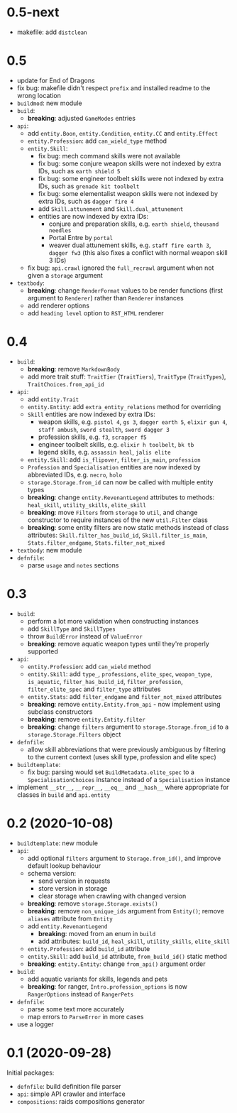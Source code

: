 # 0.5-next

- makefile: add `distclean`

# 0.5

- update for End of Dragons
- fix bug: makefile didn't respect `prefix` and installed readme to the wrong
  location
- `buildmod`: new module
- `build`:
    - **breaking**: adjusted `GameModes` entries
- `api`:
    - add `entity.Boon`, `entity.Condition`, `entity.CC` and `entity.Effect`
    - `entity.Profession`: add `can_wield_type` method
    - `entity.Skill`:
        - fix bug: mech command skills were not available
        - fix bug: some conjure weapon skills were not indexed by extra IDs,
          such as `earth shield 5`
        - fix bug: some engineer toolbelt skills were not indexed by extra IDs,
          such as `grenade kit toolbelt`
        - fix bug: some elementalist weapon skills were not indexed by extra
          IDs, such as `dagger fire 4`
        - add `Skill.attunement` and `Skill.dual_attunement`
        - entities are now indexed by extra IDs:
            - conjure and preparation skills, e.g. `earth shield`,
              `thousand needles`
            - Portal Entre by `portal`
            - weaver dual attunement skills, e.g. `staff fire earth 3`,
              `dagger fw3` (this also fixes a conflict with normal weapon skill
              3 IDs)
    - fix bug: `api.crawl` ignored the `full_recrawl` argument when not given a
      `storage` argument
- `textbody`:
    - **breaking**: change `RenderFormat` values to be render functions (first
      argument to `Renderer`) rather than `Renderer` instances
    - add renderer options
    - add `heading level` option to `RST_HTML` renderer

# 0.4

- `build`:
    - **breaking**: remove `MarkdownBody`
    - add more trait stuff: `TraitTier` (`TraitTiers`), `TraitType`
      (`TraitTypes`), `TraitChoices.from_api_id`
- `api`:
    - add `entity.Trait`
    - `entity.Entity`: add `extra_entity_relations` method for overriding
    - `Skill` entities are now indexed by extra IDs:
        - weapon skills, e.g. `pistol 4`, `gs 3`, `dagger earth 5`,
          `elixir gun 4`, `staff ambush`, `sword stealth`, `sword dagger 3`
        - profession skills, e.g. `f3`, `scrapper f5`
        - engineer toolbelt skills, e.g. `elixir h toolbelt`, `bk tb`
        - legend skills, e.g. `assassin heal`, `jalis elite`
    - `entity.Skill`: add `is_flipover`, `filter_is_main`, `profession`
    - `Profession` and `Specialisation` entities are now indexed by abbreviated
      IDs, e.g. `necro`, `holo`
    - `storage.Storage.from_id` can now be called with multiple entity types
    - **breaking**: change `entity.RevenantLegend` attributes to methods:
      `heal_skill`, `utility_skills`, `elite_skill`
    - **breaking**: move `Filters` from `storage` to `util`, and change
      constructor to require instances of the new `util.Filter` class
    - **breaking**: some entity filters are now static methods instead of class
      attributes: `Skill.filter_has_build_id`, `Skill.filter_is_main`,
      `Stats.filter_endgame`, `Stats.filter_not_mixed`
- `textbody`: new module
- `defnfile`:
    - parse `usage` and `notes` sections

# 0.3

- `build`:
    - perform a lot more validation when constructing instances
    - add `SkillType` and `SkillTypes`
    - throw `BuildError` instead of `ValueError`
    - **breaking**: remove aquatic weapon types until they're properly supported
- `api`:
    - `entity.Profession`: add `can_wield` method
    - `entity.Skill`: add `type_`, `professions`, `elite_spec`, `weapon_type`,
      `is_aquatic`, `filter_has_build_id`, `filter_profession`,
      `filter_elite_spec` and `filter_type` attributes
    - `entity.Stats`: add `filter_endgame` and `filter_not_mixed` attributes
    - **breaking**: remove `entity.Entity.from_api` - now implement using
      subclass constructors
    - **breaking**: remove `entity.Entity.filter`
    - **breaking**: change `filters` argument to `storage.Storage.from_id` to a
      `storage.Storage.Filters` object
- `defnfile`:
    - allow skill abbreviations that were previously ambiguous by filtering to
      the current context (uses skill type, profession and elite spec)
- `buildtemplate`:
    - fix bug: parsing would set `BuildMetadata.elite_spec` to a
      `SpecialisationChoices` instance instead of a `Specialisation` instance
- implement `__str__`, `__repr__`, `__eq__` and `__hash__` where appropriate for
  classes in `build` and `api.entity`

# 0.2 (2020-10-08)

- `buildtemplate`: new module
- `api`:
    - add optional `filters` argument to `Storage.from_id()`, and improve
      default lookup behaviour
    - schema version:
        - send version in requests
        - store version in storage
        - clear storage when crawling with changed version
    - **breaking**: remove `storage.Storage.exists()`
    - **breaking**: remove `non_unique_ids` argument from `Entity()`; remove
      `aliases` attribute from `Entity`
    - add `entity.RevenantLegend`
        - **breaking**: moved from an enum in `build`
        - add attributes: `build_id`, `heal_skill`, `utility_skills`,
          `elite_skill`
    - `entity.Profession`: add `build_id` attribute
    - `entity.Skill`: add `build_id` attribute, `from_build_id()` static method
    - **breaking**: `entity.Entity`: change `from_api()` argument order
- `build`:
    - add aquatic variants for skills, legends and pets
    - **breaking**: for ranger, `Intro.profession_options` is now
      `RangerOptions` instead of `RangerPets`
- `defnfile`:
    - parse some text more accurately
    - map errors to `ParseError` in more cases
- use a logger

# 0.1 (2020-09-28)

Initial packages:
- `defnfile`: build definition file parser
- `api`: simple API crawler and interface
- `compositions`: raids compositions generator
